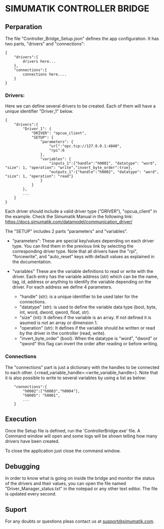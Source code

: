 # SIMUMATIK CONTROLLER BRIDGE


## Perparation

The file "Controller_Bridge_Setup.json" defines the app configuration. It has two parts, "drivers" and "connections":

```
{
    "drivers":{
        drivers here...
    },
    "connections":{
        connections here....
    }
}
```

### Drivers:

Here we can define several drivers to be created. Each of them will have a unique identifier "Driver_1" below.

```
{
    "drivers":{
        "Driver_1": {
            "DRIVER": "opcua_client", 
            "SETUP": {
                "parameters": {
                    "url":"opc.tcp://127.0.0.1:4840", 
                    "rpi":6
                },
                "variables": {
                    "inputs_1":{"handle":"h0001", "datatype": "word", "size": 1, "operation": "write","invert_byte_order":true},
                    "outputs_1":{"handle":"h0002", "datatype": "word", "size": 1, "operation": "read"}
                }
            }
        },
        ...
    }
}
```

Each driver should include a valid driver type ("DRIVER"), "opcua_client" in the example. Check the Simumatik Manual in the following link: https://docs.simumatik.com/datamodel/communication_driver/

The "SETUP" includes 2 parts "parameters" and "variables". 

- "parameters": These are special key/values depending on each driver type. You can find them in the previous link by selecting the corresponding driver type. Note that all drivers have the "rpi", "forcewrite", and "auto_reset" keys with default values as explained in the documentation.

- "variables" These are the variable definitions to read or write with the driver. Each entry has the variable address (str) which can be the name, tag, id, address or anything to identify the variable depending on the driver. For each address we define 4 parameters.
    - "handle" (str): is a unique identifier to be used later for the connections.
    - "datatype" (str): is used to define the variable data type (bool, byte, int, word, dword, qword, float, str).
    - "size" (int): It defines if the variable is an array. If not defined it is asumed is not an array or dimension 1.
    - "operation" (str): It defines if the variable should be written or read by the driver in the controller (read, write).
    - "invert_byte_order" (bool): When the datatype is "word", "dword" or "qword" this flag can invert the order after reading or before writing.

### Connections

The "connections" part is just a dictionary with the handles to be connected to each other. {<read_variable_handle>:<write_variable_handle>}. Note that it is also possible to write to several variables by using a list as below: 

```
    "connections":{
        "h0002":["h0003","h0004"],
        "h0005": "h0001",
        ...
    }
```

## Execution

Once the Setup file is defined, run the 'ControllerBridge.exe' file. A Command window will open and some logs will be shown telling how many drivers have been created.

To close the application just close the command window.

## Debugging

In order to know what is going on inside the bridge and monitor the status of the drivers and their values, you can open the file named "Driver_Manager_status.txt" in the notepad or any other text editor. The file is updated every second.

## Suport

For any doubts or questions pleas contact us at support@simumatik.com.
